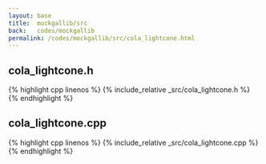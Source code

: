 ```yaml
---
layout: base
title:  mockgallib/src
back:   codes/mockgallib
permalink: /codes/mockgallib/src/cola_lightcone.html
---
```


## cola_lightcone.h
{% highlight cpp linenos %}
{% include_relative _src/cola_lightcone.h %}
{% endhighlight %}

## cola_lightcone.cpp
{% highlight cpp linenos %}
{% include_relative _src/cola_lightcone.cpp %}
{% endhighlight %}

